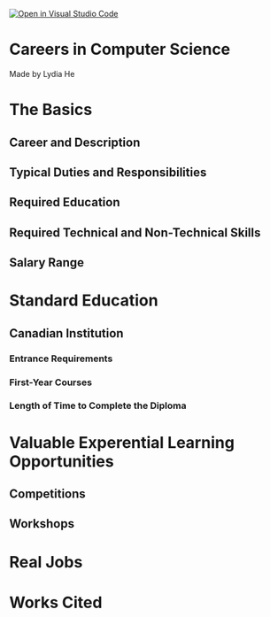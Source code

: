 [![Open in Visual Studio Code](https://classroom.github.com/assets/open-in-vscode-c66648af7eb3fe8bc4f294546bfd86ef473780cde1dea487d3c4ff354943c9ae.svg)](https://classroom.github.com/online_ide?assignment_repo_id=8805466&assignment_repo_type=AssignmentRepo)
# Careers in Computer Science
Made by Lydia He

# The Basics
## Career and Description
## Typical Duties and Responsibilities
## Required Education
## Required Technical and Non-Technical Skills
## Salary Range

# Standard Education
## Canadian Institution 
### Entrance Requirements
### First-Year Courses
### Length of Time to Complete the Diploma

# Valuable Experential Learning Opportunities
## Competitions
## Workshops

# Real Jobs

# Works Cited